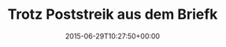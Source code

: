 ---
retweeted: false
source: <a href="http://twitter.com/download/android" rel="nofollow">Twitter for Android</a>
entities:
  user_mentions: []
  urls: []
  symbols: []
  media:
  - expanded_url: https://twitter.com/bascht/status/615466699207389185/photo/1
    indices:
    - '80'
    - '102'
    url: http://t.co/fD64AODwcJ
    media_url: http://pbs.twimg.com/media/CIqTsmsWoAA_drg.jpg
    id_str: '615466693599600640'
    id: '615466693599600640'
    media_url_https: https://pbs.twimg.com/media/CIqTsmsWoAA_drg.jpg
    sizes:
      thumb:
        w: '150'
        h: '150'
        resize: crop
      medium:
        w: '1024'
        h: '579'
        resize: fit
      small:
        w: '680'
        h: '384'
        resize: fit
      large:
        w: '1024'
        h: '579'
        resize: fit
    type: photo
    display_url: pic.twitter.com/fD64AODwcJ
  hashtags: []
display_text_range:
- '0'
- '102'
favorite_count: '3'
id_str: '615466699207389185'
truncated: false
retweet_count: '0'
id: '615466699207389185'
possibly_sensitive: false
created_at: Mon Jun 29 10:27:50 +0000 2015
favorited: false
full_text: 'Trotz Poststreik aus dem Briefkasten gefischt: das [@FallOfCarthage](https://twitter.com/FallOfCarthage)
  Digipack \o/'
lang: de
extended_entities:
  media:
  - expanded_url: https://twitter.com/bascht/status/615466699207389185/photo/1
    indices:
    - '80'
    - '102'
    url: http://t.co/fD64AODwcJ
    media_url: http://pbs.twimg.com/media/CIqTsmsWoAA_drg.jpg
    id_str: '615466693599600640'
    id: '615466693599600640'
    media_url_https: https://pbs.twimg.com/media/CIqTsmsWoAA_drg.jpg
    sizes:
      thumb:
        w: '150'
        h: '150'
        resize: crop
      medium:
        w: '1024'
        h: '579'
        resize: fit
      small:
        w: '680'
        h: '384'
        resize: fit
      large:
        w: '1024'
        h: '579'
        resize: fit
    type: photo
    display_url: pic.twitter.com/fD64AODwcJ
tags:
- pesos:twitter
date: '2015-06-29T10:27:50+00:00'
src: https://twitter.com/bascht/status/615466699207389185
original_url: https://twitter.com/bascht/status/615466699207389185
type: twitter_tweet
media_url: https://img.bascht.com/twitter/pbs.twimg.com/media/CIqTsmsWoAA_drg.jpg
text: 'Trotz Poststreik aus dem Briefkasten gefischt: das [@FallOfCarthage](https://twitter.com/FallOfCarthage)
  Digipack \o/'
title: Trotz Poststreik aus dem Briefk

---
